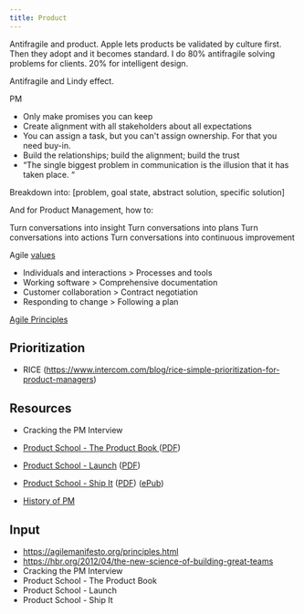 ```yaml
---
title: Product
---
```


Antifragile and product.
Apple lets products be validated by culture first. Then they adopt and it becomes standard.
I do 80% antifragile solving problems for clients. 20% for intelligent design.

Antifragile and Lindy effect.


PM
- Only make promises you can keep
- Create alignment with all stakeholders about all expectations
- You can assign a task, but you can't assign ownership. For that you need buy-in.
- Build the relationships; build the alignment; build the trust
- “The single biggest problem in communication is the illusion that it has taken place. “

Breakdown into: [problem, goal state, abstract solution, specific solution]

And for Product Management, how to:

Turn conversations into insight
Turn conversations into plans
Turn conversations into actions
Turn conversations into continuous improvement

Agile [values](https://agilemanifesto.org/)
- Individuals and interactions > Processes and tools
- Working software > Comprehensive documentation
- Customer collaboration > Contract negotiation
- Responding to change > Following a plan

[Agile Principles](https://agilemanifesto.org/principles.html)

## Prioritization
- RICE (https://www.intercom.com/blog/rice-simple-prioritization-for-product-managers)

## Resources
- Cracking the PM Interview
- [Product School - The Product Book ](https://www.productschool.com/the-product-book/)([PDF](https://drive.google.com/open?id=1pYk_Zu5r72oMipFylsCQ0ii1FiS_GKZq))
- [Product School - Launch](https://www.productschool.com/launch-book/) ([PDF](https://drive.google.com/open?id=1fjvtxK18K9qz5RmcXjS6I1_y2ZXsXA8D))
- [Product School - Ship It](https://www.productschool.com/ship-it-book/) ([PDF](https://drive.google.com/open?id=1JWN2jpf7WRHDXqbCejOjPTpTUG6VDTLz)) ([ePub](https://drive.google.com/open?id=10UhwYgLq4rTMX1LDyLREzi2nboXM8tCx))

- [History of PM](https://www.mindtheproduct.com/2015/10/history-evolution-product-management/)

## Input
- https://agilemanifesto.org/principles.html
- https://hbr.org/2012/04/the-new-science-of-building-great-teams
- Cracking the PM Interview
- Product School - The Product Book
- Product School - Launch
- Product School - Ship It
